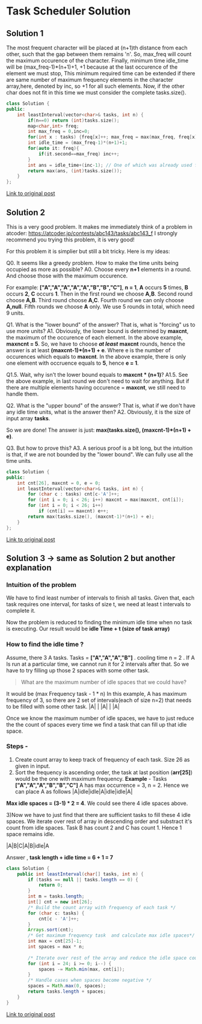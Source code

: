 # Task Scheduler Solution
## Solution 1

The most frequent character will be placed at (n+1)th distance from each other, such that the gap between them remains 'n'. So, max_freq will count the maximum occurence of the character. Finally, minimum time idle_time will be (max_freq-1)*(n+1)+1, +1 because at the last occurence of the element we must stop, This minimum required time can be extended if there are same number of maximum frequency elements in the character array,here, denoted by inc, so +1 for all such elements. Now, if the other char does not fit in this time we must consider the complete tasks.size().

```c++
class Solution {
public:
    int leastInterval(vector<char>& tasks, int n) {
        if(n==0) return (int)tasks.size();
        map<char,int> freq; 
        int max_freq = 0,inc=0;
        for(int x : tasks) {freq[x]++; max_freq = max(max_freq, freq[x]);}
        int idle_time = (max_freq-1)*(n+1)+1;
        for(auto it: freq){
            if(it.second==max_freq) inc++;
        }
        int ans = idle_time+(inc-1); // One of which was already used for the maximum frequency char earlier //
        return max(ans, (int)tasks.size());
    }
};
```

[Link to original post](https://leetcode.com/problems/task-scheduler/discuss/760120/My-C%2B%2B-Solution-easy-to-understand)

## Solution 2
This is a very good problem. It makes me immediately think of a problem in atcoder:
https://atcoder.jp/contests/abc143/tasks/abc143_f
I strongly recommend you trying this problem, it is very good!

For this problem it is simplier but still a bit tricky. Here is my ideas:

Q0. It seems like a greedy problem. How to make the time units being occupied as more as possible?
A0. Choose every **n+1** elements in a round. And choose those with the maximum occurence.

For example: **["A","A","A","A","A","B","B","C"]**, **n = 1**, **A** occurs **5** times, **B** occurs **2**, **C** occurs **1**. Then in the first round we choose **A,B**. Second round choose **A,B**. Third round choose **A,C**. Fourth round we can only choose **A,null**. Fifth rounds we choose **A** only. We use 5 rounds in total, which need 9 units.

Q1. What is the "lower bound" of the answer? That is, what is "forcing" us to use more units?
A1. Obviously, the lower bound is determined by **maxcnt**, the maximum of the occurence of each element. In the above example, **maxncnt = 5**. So, we have to choose ***at least*** **maxcnt** rounds, hence the answer is at least **(maxcnt-1)*(n+1) + e**. Where e is the number of occurences which equals to **maxcnt**. In the above example, there is only one element with occruence equals to **5**, hence **e = 1**.

Q1.5. Wait, why isn't the lower bound equals to **maxcnt * (n+1)**?
A1.5. See the above example, in last round we don't need to wait for anything. But if there are multiple elements having occurence = **maxcnt**, we still need to handle them.

Q2. What is the "upper bound" of the answer? That is, what if we don't have any idle time units, what is the answer then?
A2. Obviously, it is the size of input array **tasks**.

So we are done! The answer is just: **max(tasks.size(), (maxcnt-1)*(n+1) + e)**.

Q3. But how to prove this?
A3. A serious proof is a bit long, but the intuition is that, if we are not bounded by the "lower bound". We can fully use all the time units.
```c++
class Solution {
public:
    int cnt[26], maxcnt = 0, e = 0;
    int leastInterval(vector<char>& tasks, int n) {
        for (char c : tasks) cnt[c-'A']++;
        for (int i = 0; i < 26; i++) maxcnt = max(maxcnt, cnt[i]);
        for (int i = 0; i < 26; i++) 
            if (cnt[i] == maxcnt) e++;
        return max(tasks.size(), (maxcnt-1)*(n+1) + e);
    }
};
```
[Link to original post](https://leetcode.com/problems/task-scheduler/discuss/760569/C%2B%2B-Greedy-O(n)-time-O(1)-space-with-explanation-in-5-lines.)

## Solution 3 -> same as Solution 2 but another explanation

### Intuition of the problem
We have to find least number of intervals to finish all tasks. Given that, each task requires one interval, for tasks of size t, we need at least t intervals to complete it.

Now the problem is reduced to finding the minimum idle time when no task is executing.
Our result would be **idle Time + t (size of task array)**

### How to find the idle time ?
Assume, there 3 A tasks. Tasks = **["A","A","A","B"]** . cooling time n = 2 .
If A Is run at a particular time, we cannot run it for 2 intervals after that.
So we have to try filling up those 2 spaces with some other task.

>What are the maximum number of idle spaces that we could have?

It would be (max Frequency task - 1 * n)
In this example, A has maximum frequency of 3, so there are 2 set of intervals(each of size n=2) that needs to be filled with some other task.
|A| | |A| | |A|

Once we know the maximum number of idle spaces, we have to just reduce the the count of spaces every time we find a task that can fill up that idle space.

### Steps -
1) Create count array to keep track of frequency of each task. Size 26 as given in input.
2) Sort the frequency is ascending order, the task at last position (**arr[25]**) would be the one with maximum frequency.
**Example** -
Tasks **["A","A","A","B","B","C"]**
A has max occurrence = 3, n = 2. Hence we can place A as follows
|A|idle|idle|A|idle|idle|A|

**Max idle spaces = (3-1) * 2 = 4**. We could see there 4 idle spaces above.

3)Now we have to just find that there are sufficient tasks to fill these 4 idle spaces.
We iterate over rest of array in descending order and substract it's count from idle spaces.
Task B has count 2 and C has count 1. Hence 1 space remains idle.

|A|B|C|A|B|idle|A

Answer , **task length + idle time = 6 + 1 = 7**
```java
class Solution {
	public int leastInterval(char[] tasks, int n) {
		if (tasks == null || tasks.length == 0) {
			return 0;
		}
		int m = tasks.length;
		int[] cnt = new int[26];
		/* Build the count array with frequency of each task */
		for (char c: tasks) {
			cnt[c - 'A']++;
		}
		Arrays.sort(cnt);
		/* Get maximum frequency task  and calculate max idle spaces*/
        int max = cnt[25]-1;
		int spaces = max * n;
		
		/* Iterate over rest of the array and reduce the idle space count */
		for (int i = 24; i >= 0; i--) {
			spaces -= Math.min(max, cnt[i]);
		}
		/* Handle cases when spaces become negative */
		spaces = Math.max(0, spaces);
		return tasks.length + spaces;
	}
}
```
[Link to original post](https://leetcode.com/problems/task-scheduler/discuss/760131/Java-Concise-Solution-Intuition-Explained-in-Detail)